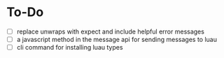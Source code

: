 # To-Do

- [ ] replace unwraps with expect and include helpful error messages
- [ ] a javascript method in the message api for sending messages to luau
- [ ] cli command for installing luau types
